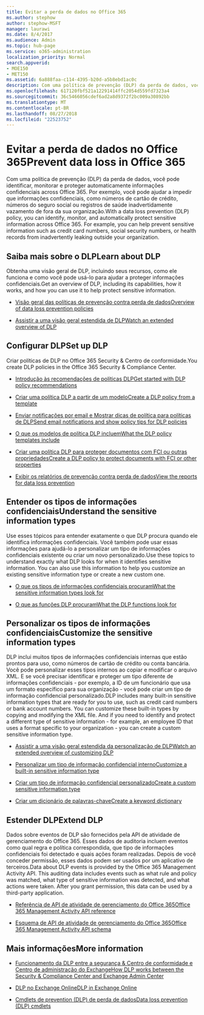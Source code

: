 ```yaml
---
title: Evitar a perda de dados no Office 365
ms.author: stephow
author: stephow-MSFT
manager: laurawi
ms.date: 8/4/2017
ms.audience: Admin
ms.topic: hub-page
ms.service: o365-administration
localization_priority: Normal
search.appverid:
- MOE150
- MET150
ms.assetid: 6a888faa-c114-4395-b20d-a5b8ebd1ac0c
description: Com uma política de prevenção (DLP) da perda de dados, você pode identificar, monitorar e proteger automaticamente informações confidenciais across Office 365. Por exemplo, você pode ajudar a impedir que informações confidenciais, como números de cartão de crédito, números do seguro social ou registros de saúde inadvertidamente vazamento de fora da sua organização.
ms.openlocfilehash: 617120fbf521a12291414ffc2054d559fd7323a4
ms.sourcegitcommit: 36c5466056cdef6ad2a8d9372f2bc009a30892bb
ms.translationtype: MT
ms.contentlocale: pt-BR
ms.lasthandoff: 08/27/2018
ms.locfileid: "22523752"
---
```

# <a name="prevent-data-loss-in-office-365"></a><span data-ttu-id="40086-104">Evitar a perda de dados no Office 365</span><span class="sxs-lookup"><span data-stu-id="40086-104">Prevent data loss in Office 365</span></span>

<span data-ttu-id="40086-p102">Com uma política de prevenção (DLP) da perda de dados, você pode identificar, monitorar e proteger automaticamente informações confidenciais across Office 365. Por exemplo, você pode ajudar a impedir que informações confidenciais, como números de cartão de crédito, números do seguro social ou registros de saúde inadvertidamente vazamento de fora da sua organização.</span><span class="sxs-lookup"><span data-stu-id="40086-p102">With a data loss prevention (DLP) policy, you can identify, monitor, and automatically protect sensitive information across Office 365. For example, you can help prevent sensitive information such as credit card numbers, social security numbers, or health records from inadvertently leaking outside your organization.</span></span>
  
## <a name="learn-about-dlp"></a><span data-ttu-id="40086-107">Saiba mais sobre o DLP</span><span class="sxs-lookup"><span data-stu-id="40086-107">Learn about DLP</span></span>

<span data-ttu-id="40086-108">Obtenha uma visão geral de DLP, incluindo seus recursos, como ele funciona e como você pode usá-lo para ajudar a proteger informações confidenciais.</span><span class="sxs-lookup"><span data-stu-id="40086-108">Get an overview of DLP, including its capabilities, how it works, and how you can use it to help protect sensitive information.</span></span> 
  
- [<span data-ttu-id="40086-109">Visão geral das políticas de prevenção contra perda de dados</span><span class="sxs-lookup"><span data-stu-id="40086-109">Overview of data loss prevention policies</span></span>](data-loss-prevention-policies.md)
    
- [<span data-ttu-id="40086-110">Assistir a uma visão geral estendida de DLP</span><span class="sxs-lookup"><span data-stu-id="40086-110">Watch an extended overview of DLP</span></span>](https://go.microsoft.com/fwlink/?linkid=852300)
    
## <a name="set-up-dlp"></a><span data-ttu-id="40086-111">Configurar DLP</span><span class="sxs-lookup"><span data-stu-id="40086-111">Set up DLP</span></span>

<span data-ttu-id="40086-112">Criar políticas de DLP no Office 365 Security &amp; Centro de conformidade.</span><span class="sxs-lookup"><span data-stu-id="40086-112">You create DLP policies in the Office 365 Security &amp; Compliance Center.</span></span>
  
- [<span data-ttu-id="40086-113">Introdução às recomendações de políticas DLP</span><span class="sxs-lookup"><span data-stu-id="40086-113">Get started with DLP policy recommendations</span></span>](get-started-with-dlp-policy-recommendations.md)
    
- [<span data-ttu-id="40086-114">Criar uma política DLP a partir de um modelo</span><span class="sxs-lookup"><span data-stu-id="40086-114">Create a DLP policy from a template</span></span>](create-a-dlp-policy-from-a-template.md)
    
- [<span data-ttu-id="40086-115">Enviar notificações por email e Mostrar dicas de política para políticas de DLP</span><span class="sxs-lookup"><span data-stu-id="40086-115">Send email notifications and show policy tips for DLP policies</span></span>](use-notifications-and-policy-tips.md)
    
- [<span data-ttu-id="40086-116">O que os modelos de política DLP incluem</span><span class="sxs-lookup"><span data-stu-id="40086-116">What the DLP policy templates include</span></span>](what-the-dlp-policy-templates-include.md)
    
- [<span data-ttu-id="40086-117">Criar uma política DLP para proteger documentos com FCI ou outras propriedades</span><span class="sxs-lookup"><span data-stu-id="40086-117">Create a DLP policy to protect documents with FCI or other properties</span></span>](protect-documents-that-have-fci-or-other-properties.md)
    
- [<span data-ttu-id="40086-118">Exibir os relatórios de prevenção contra perda de dados</span><span class="sxs-lookup"><span data-stu-id="40086-118">View the reports for data loss prevention</span></span>](view-the-dlp-reports.md)
    
## <a name="understand-the-sensitive-information-types"></a><span data-ttu-id="40086-119">Entender os tipos de informações confidenciais</span><span class="sxs-lookup"><span data-stu-id="40086-119">Understand the sensitive information types</span></span>

<span data-ttu-id="40086-p103">Use esses tópicos para entender exatamente o que DLP procura quando ele identifica informações confidenciais. Você também pode usar essas informações para ajudá-lo a personalizar um tipo de informações confidenciais existente ou criar um novo personalizado.</span><span class="sxs-lookup"><span data-stu-id="40086-p103">Use these topics to understand exactly what DLP looks for when it identifies sensitive information. You can also use this information to help you customize an existing sensitive information type or create a new custom one.</span></span>
  
- [<span data-ttu-id="40086-122">O que os tipos de informações confidenciais procuram</span><span class="sxs-lookup"><span data-stu-id="40086-122">What the sensitive information types look for</span></span>](what-the-sensitive-information-types-look-for.md)
    
- [<span data-ttu-id="40086-123">O que as funções DLP procuram</span><span class="sxs-lookup"><span data-stu-id="40086-123">What the DLP functions look for</span></span>](what-the-dlp-functions-look-for.md)
    
## <a name="customize-the-sensitive-information-types"></a><span data-ttu-id="40086-124">Personalizar os tipos de informações confidenciais</span><span class="sxs-lookup"><span data-stu-id="40086-124">Customize the sensitive information types</span></span>

<span data-ttu-id="40086-p104">DLP inclui muitos tipos de informações confidenciais internas que estão prontos para uso, como números de cartão de crédito ou conta bancária. Você pode personalizar esses tipos internos ao copiar e modificar o arquivo XML. E se você precisar identificar e proteger um tipo diferente de informações confidenciais - por exemplo, a ID de um funcionário que usa um formato específico para sua organização - você pode criar um tipo de informação confidencial personalizado.</span><span class="sxs-lookup"><span data-stu-id="40086-p104">DLP includes many built-in sensitive information types that are ready for you to use, such as credit card numbers or bank account numbers. You can customize these built-in types by copying and modifying the XML file. And if you need to identify and protect a different type of sensitive information - for example, an employee ID that uses a format specific to your organization - you can create a custom sensitive information type.</span></span>
  
- [<span data-ttu-id="40086-128">Assistir a uma visão geral estendida da personalização de DLP</span><span class="sxs-lookup"><span data-stu-id="40086-128">Watch an extended overview of customizing DLP</span></span>](https://go.microsoft.com/fwlink/?linkid=852306)
    
- [<span data-ttu-id="40086-129">Personalizar um tipo de informação confidencial interno</span><span class="sxs-lookup"><span data-stu-id="40086-129">Customize a built-in sensitive information type</span></span>](customize-a-built-in-sensitive-information-type.md)
    
- [<span data-ttu-id="40086-130">Criar um tipo de informação confidencial personalizado</span><span class="sxs-lookup"><span data-stu-id="40086-130">Create a custom sensitive information type</span></span>](create-a-custom-sensitive-information-type.md)
    
- [<span data-ttu-id="40086-131">Criar um dicionário de palavras-chave</span><span class="sxs-lookup"><span data-stu-id="40086-131">Create a keyword dictionary</span></span>](create-a-keyword-dictionary.md)
    
## <a name="extend-dlp"></a><span data-ttu-id="40086-132">Estender DLP</span><span class="sxs-lookup"><span data-stu-id="40086-132">Extend DLP</span></span>

<span data-ttu-id="40086-p105">Dados sobre eventos de DLP são fornecidos pela API de atividade de gerenciamento do Office 365. Esses dados de auditoria incluem eventos como qual regra e política correspondida, que tipo de informações confidenciais foi detectado e quais ações foram realizadas. Depois de você conceder permissão, esses dados podem ser usados por um aplicativo de terceiros.</span><span class="sxs-lookup"><span data-stu-id="40086-p105">Data about DLP events is provided by the Office 365 Management Activity API. This auditing data includes events such as what rule and policy was matched, what type of sensitive information was detected, and what actions were taken. After you grant permission, this data can be used by a third-party application.</span></span>
  
- [<span data-ttu-id="40086-136">Referência de API de atividade de gerenciamento do Office 365</span><span class="sxs-lookup"><span data-stu-id="40086-136">Office 365 Management Activity API reference</span></span>](https://go.microsoft.com/fwlink/?linkid=852309)
    
- [<span data-ttu-id="40086-137">Esquema de API de atividade de gerenciamento do Office 365</span><span class="sxs-lookup"><span data-stu-id="40086-137">Office 365 Management Activity API schema</span></span>](https://go.microsoft.com/fwlink/?linkid=852308)
    
## <a name="more-information"></a><span data-ttu-id="40086-138">Mais informações</span><span class="sxs-lookup"><span data-stu-id="40086-138">More information</span></span>

- [<span data-ttu-id="40086-139">Funcionamento da DLP entre a segurança &amp; Centro de conformidade e Centro de administração do Exchange</span><span class="sxs-lookup"><span data-stu-id="40086-139">How DLP works between the Security &amp; Compliance Center and Exchange Admin Center</span></span>](how-dlp-works-between-admin-centers.md)
    
- [<span data-ttu-id="40086-140">DLP no Exchange Online</span><span class="sxs-lookup"><span data-stu-id="40086-140">DLP in Exchange Online</span></span>](https://go.microsoft.com/fwlink/?linkid=852311)
    
- [<span data-ttu-id="40086-141">Cmdlets de prevention (DLP) de perda de dados</span><span class="sxs-lookup"><span data-stu-id="40086-141">Data loss prevention (DLP) cmdlets</span></span>](https://go.microsoft.com/fwlink/?linkid=852310)
    

